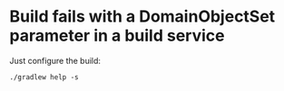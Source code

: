 # Build fails with a DomainObjectSet parameter in a build service

Just configure the build:

```
./gradlew help -s
```
